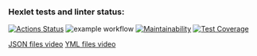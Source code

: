 ### Hexlet tests and linter status:
[![Actions Status](https://github.com/elisad5791/frontend-project-lvl2/workflows/hexlet-check/badge.svg)](https://github.com/elisad5791/frontend-project-lvl2/actions)
![example workflow](https://github.com/elisad5791/frontend-project-lvl2/actions/workflows/main.yml/badge.svg)
[![Maintainability](https://api.codeclimate.com/v1/badges/0e3f9b286444562ee309/maintainability)](https://codeclimate.com/github/elisad5791/frontend-project-lvl2/maintainability)
[![Test Coverage](https://api.codeclimate.com/v1/badges/0e3f9b286444562ee309/test_coverage)](https://codeclimate.com/github/elisad5791/frontend-project-lvl2/test_coverage)

[JSON files video](https://asciinema.org/a/470518)
[YML files video](https://asciinema.org/a/471071)